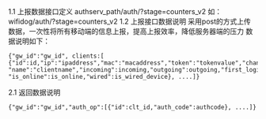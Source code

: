 1.1 上报数据接口定义
authserv_path/auth/?stage=counters_v2
如：
wifidog/auth/?stage=counters_v2
1.2 上报接口数据说明
采用post的方式上传数据，一次性将所有移动端的信息上报，提高上报效率，降低服务器端的压力
数据说明如下：
```
{"gw_id":"gw_id", clients:[
{"id":id,"ip":"ipaddress","mac":"macaddress","token":"tokenvalue","channel_path":channelPath,
"name":"clientname","incoming":incoming,"outgoing":outgoing,"first_login":first_login,
"is_online":is_online,"wired":is_wired_device}, ....]}
 ```
 2.1 返回数据说明
 ```
 {"gw_id":"gw_id","auth_op":[{"id":clt_id,"auth_code":authcode}, ....]}
 ```
